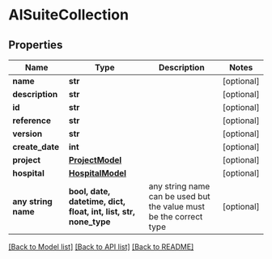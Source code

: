 # AISuiteCollection


## Properties
Name | Type | Description | Notes
------------ | ------------- | ------------- | -------------
**name** | **str** |  | [optional] 
**description** | **str** |  | [optional] 
**id** | **str** |  | [optional] 
**reference** | **str** |  | [optional] 
**version** | **str** |  | [optional] 
**create_date** | **int** |  | [optional] 
**project** | [**ProjectModel**](ProjectModel.md) |  | [optional] 
**hospital** | [**HospitalModel**](HospitalModel.md) |  | [optional] 
**any string name** | **bool, date, datetime, dict, float, int, list, str, none_type** | any string name can be used but the value must be the correct type | [optional]

[[Back to Model list]](../README.md#documentation-for-models) [[Back to API list]](../README.md#documentation-for-api-endpoints) [[Back to README]](../README.md)



